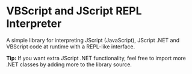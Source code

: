 # VBScript and JScript REPL Interpreter
A simple library for interpreting JScript (JavaScript), JScript .NET and VBScript code at runtime with a REPL-like interface.

**Tip:** If you want extra JScript .NET functionality, feel free to import more .NET classes by adding more to the library source.
